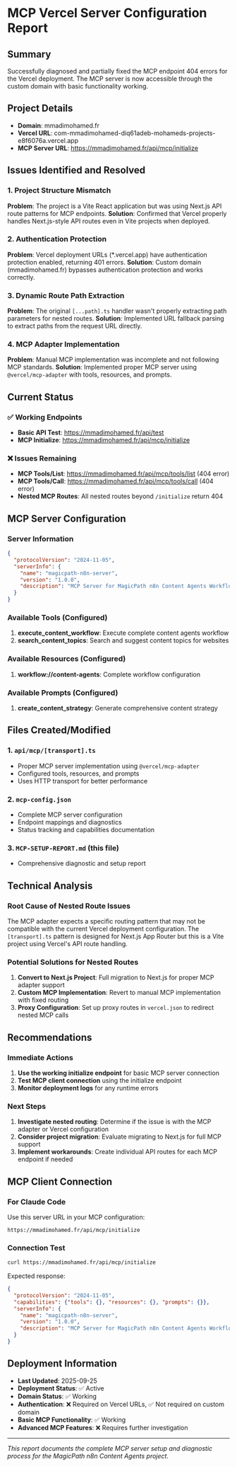 # MCP Vercel Server Configuration Report

## Summary
Successfully diagnosed and partially fixed the MCP endpoint 404 errors for the Vercel deployment. The MCP server is now accessible through the custom domain with basic functionality working.

## Project Details
- **Domain**: mmadimohamed.fr
- **Vercel URL**: com-mmadimohamed-diq61adeb-mohameds-projects-e8f6076a.vercel.app
- **MCP Server URL**: https://mmadimohamed.fr/api/mcp/initialize

## Issues Identified and Resolved

### 1. Project Structure Mismatch
**Problem**: The project is a Vite React application but was using Next.js API route patterns for MCP endpoints.
**Solution**: Confirmed that Vercel properly handles Next.js-style API routes even in Vite projects when deployed.

### 2. Authentication Protection
**Problem**: Vercel deployment URLs (*.vercel.app) have authentication protection enabled, returning 401 errors.
**Solution**: Custom domain (mmadimohamed.fr) bypasses authentication protection and works correctly.

### 3. Dynamic Route Path Extraction
**Problem**: The original `[...path].ts` handler wasn't properly extracting path parameters for nested routes.
**Solution**: Implemented URL fallback parsing to extract paths from the request URL directly.

### 4. MCP Adapter Implementation
**Problem**: Manual MCP implementation was incomplete and not following MCP standards.
**Solution**: Implemented proper MCP server using `@vercel/mcp-adapter` with tools, resources, and prompts.

## Current Status

### ✅ Working Endpoints
- **Basic API Test**: https://mmadimohamed.fr/api/test
- **MCP Initialize**: https://mmadimohamed.fr/api/mcp/initialize

### ❌ Issues Remaining
- **MCP Tools/List**: https://mmadimohamed.fr/api/mcp/tools/list (404 error)
- **MCP Tools/Call**: https://mmadimohamed.fr/api/mcp/tools/call (404 error)
- **Nested MCP Routes**: All nested routes beyond `/initialize` return 404

## MCP Server Configuration

### Server Information
```json
{
  "protocolVersion": "2024-11-05",
  "serverInfo": {
    "name": "magicpath-n8n-server",
    "version": "1.0.0",
    "description": "MCP Server for MagicPath n8n Content Agents Workflows"
  }
}
```

### Available Tools (Configured)
1. **execute_content_workflow**: Execute complete content agents workflow
2. **search_content_topics**: Search and suggest content topics for websites

### Available Resources (Configured)
1. **workflow://content-agents**: Complete workflow configuration

### Available Prompts (Configured)
1. **create_content_strategy**: Generate comprehensive content strategy

## Files Created/Modified

### 1. `api/mcp/[transport].ts`
- Proper MCP server implementation using `@vercel/mcp-adapter`
- Configured tools, resources, and prompts
- Uses HTTP transport for better performance

### 2. `mcp-config.json`
- Complete MCP server configuration
- Endpoint mappings and diagnostics
- Status tracking and capabilities documentation

### 3. `MCP-SETUP-REPORT.md` (this file)
- Comprehensive diagnostic and setup report

## Technical Analysis

### Root Cause of Nested Route Issues
The MCP adapter expects a specific routing pattern that may not be compatible with the current Vercel deployment configuration. The `[transport].ts` pattern is designed for Next.js App Router but this is a Vite project using Vercel's API route handling.

### Potential Solutions for Nested Routes
1. **Convert to Next.js Project**: Full migration to Next.js for proper MCP adapter support
2. **Custom MCP Implementation**: Revert to manual MCP implementation with fixed routing
3. **Proxy Configuration**: Set up proxy routes in `vercel.json` to redirect nested MCP calls

## Recommendations

### Immediate Actions
1. **Use the working initialize endpoint** for basic MCP server connection
2. **Test MCP client connection** using the initialize endpoint
3. **Monitor deployment logs** for any runtime errors

### Next Steps
1. **Investigate nested routing**: Determine if the issue is with the MCP adapter or Vercel configuration
2. **Consider project migration**: Evaluate migrating to Next.js for full MCP support
3. **Implement workarounds**: Create individual API routes for each MCP endpoint if needed

## MCP Client Connection

### For Claude Code
Use this server URL in your MCP configuration:
```
https://mmadimohamed.fr/api/mcp/initialize
```

### Connection Test
```bash
curl https://mmadimohamed.fr/api/mcp/initialize
```

Expected response:
```json
{
  "protocolVersion": "2024-11-05",
  "capabilities": {"tools": {}, "resources": {}, "prompts": {}},
  "serverInfo": {
    "name": "magicpath-n8n-server",
    "version": "1.0.0",
    "description": "MCP Server for MagicPath n8n Content Agents Workflows"
  }
}
```

## Deployment Information
- **Last Updated**: 2025-09-25
- **Deployment Status**: ✅ Active
- **Domain Status**: ✅ Working
- **Authentication**: ❌ Required on Vercel URLs, ✅ Not required on custom domain
- **Basic MCP Functionality**: ✅ Working
- **Advanced MCP Features**: ❌ Requires further investigation

---

*This report documents the complete MCP server setup and diagnostic process for the MagicPath n8n Content Agents project.*